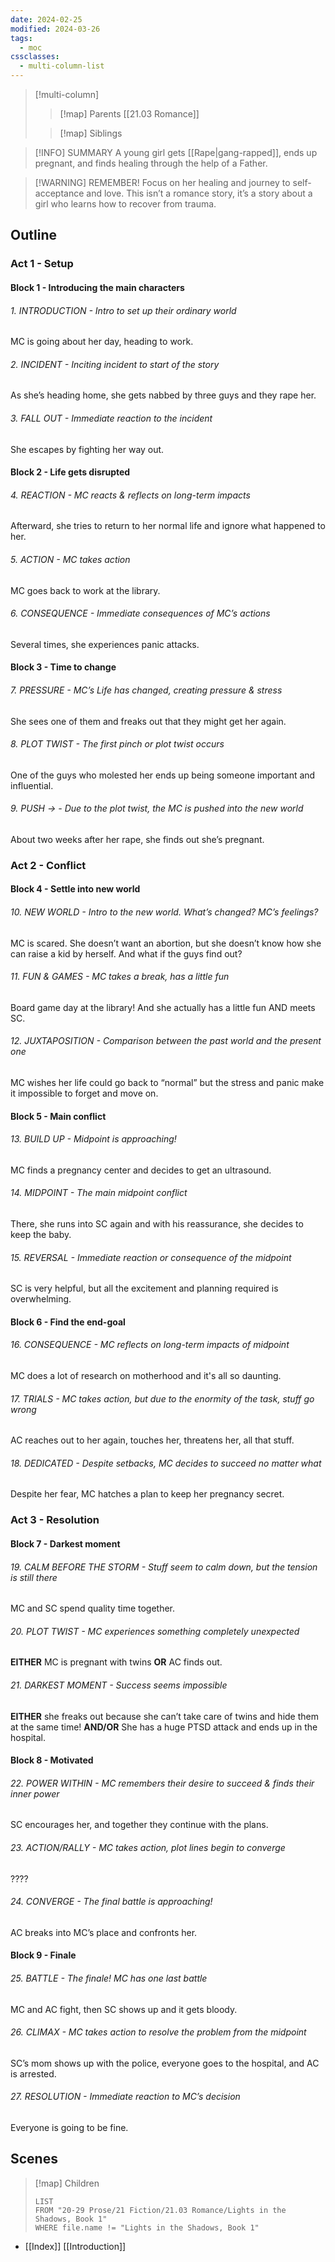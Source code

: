```yaml
---
date: 2024-02-25
modified: 2024-03-26
tags:
  - moc
cssclasses:
  - multi-column-list
---
```

> [!multi-column]
> 
> > [!map] Parents
> > [[21.03 Romance]]
> 
> > [!map] Siblings
> > 

> [!INFO] SUMMARY
> A young girl gets [[Rape|gang-rapped]], ends up pregnant, and finds healing through the help of a Father.

> [!WARNING] REMEMBER!
> Focus on her healing and journey to self-acceptance and love. This isn’t a romance story, it’s a story about a girl who learns how to recover from trauma.

## Outline

### Act 1 - Setup

#### Block 1 - Introducing the main characters

###### 1. INTRODUCTION - Intro to set up their ordinary world

MC is going about her day, heading to work.

###### 2. INCIDENT - Inciting incident to start of the story

As she’s heading home, she gets nabbed by three guys and they rape her.

###### 3. FALL OUT - Immediate reaction to the incident

She escapes by fighting her way out.

#### Block 2 - Life gets disrupted

###### 4. REACTION - MC reacts & reflects on long-term impacts

Afterward, she tries to return to her normal life and ignore what happened to her.

###### 5. ACTION - MC takes action

MC goes back to work at the library.

###### 6. CONSEQUENCE - Immediate consequences of MC’s actions

Several times, she experiences panic attacks.

#### Block 3 - Time to change

###### 7. PRESSURE - MC’s Life has changed, creating pressure & stress

She sees one of them and freaks out that they might get her again.

###### 8. PLOT TWIST - The first pinch or plot twist occurs

One of the guys who molested her ends up being someone important and influential.

###### 9. PUSH → - Due to the plot twist, the MC is pushed into the new world

About two weeks after her rape, she finds out she’s pregnant.

### Act 2 - Conflict

#### Block 4 - Settle into new world

###### 10. NEW WORLD - Intro to the new world. What’s changed? MC’s feelings?

MC is scared. She doesn’t want an abortion, but she doesn’t know how she can raise a kid by herself. And what if the guys find out?

###### 11. FUN & GAMES - MC takes a break, has a little fun

Board game day at the library! And she actually has a little fun AND meets SC.

###### 12. JUXTAPOSITION - Comparison between the past world and the present one

MC wishes her life could go back to “normal” but the stress and panic make it impossible to forget and move on.

#### Block 5 - Main conflict

###### 13. BUILD UP - Midpoint is approaching!

MC finds a pregnancy center and decides to get an ultrasound.

###### 14. MIDPOINT - The main midpoint conflict

There, she runs into SC again and with his reassurance, she decides to keep the baby.

###### 15. REVERSAL - Immediate reaction or consequence of the midpoint

SC is very helpful, but all the excitement and planning required is overwhelming.

#### Block 6 - Find the end-goal

###### 16. CONSEQUENCE - MC reflects on long-term impacts of midpoint

MC does a lot of research on motherhood and it's all so daunting.

###### 17. TRIALS - MC takes action, but due to the enormity of the task, stuff go wrong

AC reaches out to her again, touches her, threatens her, all that stuff.

###### 18. DEDICATED - Despite setbacks, MC decides to succeed no matter what

Despite her fear, MC hatches a plan to keep her pregnancy secret.

### Act 3 - Resolution

#### Block 7 - Darkest moment

###### 19. CALM BEFORE THE STORM - Stuff seem to calm down, but the tension is still there

MC and SC spend quality time together.

###### 20. PLOT TWIST - MC experiences something completely unexpected

**EITHER** MC is pregnant with twins **OR** AC finds out.

###### 21. DARKEST MOMENT - Success seems impossible

**EITHER** she freaks out because she can’t take care of twins and hide them at the same time! **AND/OR** She has a huge PTSD attack and ends up in the hospital.

#### Block 8 - Motivated

###### 22. POWER WITHIN - MC remembers their desire to succeed & finds their inner power

SC encourages her, and together they continue with the plans.

###### 23. ACTION/RALLY - MC takes action, plot lines begin to converge

????

###### 24. CONVERGE - The final battle is approaching!

AC breaks into MC’s place and confronts her.

#### Block 9 - Finale

###### 25. BATTLE - The finale! MC has one last battle

MC and AC fight, then SC shows up and it gets bloody.

###### 26. CLIMAX - MC takes action to resolve the problem from the midpoint

SC’s mom shows up with the police, everyone goes to the hospital, and AC is arrested.

###### 27. RESOLUTION - Immediate reaction to MC’s decision

Everyone is going to be fine.

## Scenes

> [!map] Children
> ```dataview
> LIST
> FROM "20-29 Prose/21 Fiction/21.03 Romance/Lights in the Shadows, Book 1"
> WHERE file.name != "Lights in the Shadows, Book 1"
> ```

  - [[Index]]
[[Introduction]]